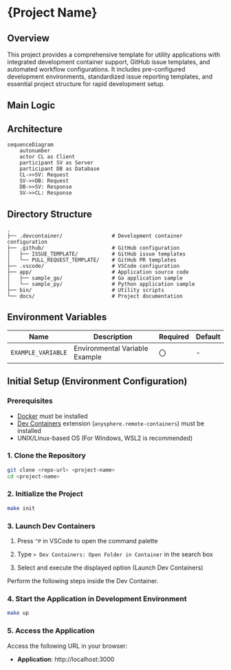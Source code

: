 # {Project Name}

## Overview

This project provides a comprehensive template for utility applications with integrated development container support, GitHub issue templates, and automated workflow configurations. It includes pre-configured development environments, standardized issue reporting templates, and essential project structure for rapid development setup.

## Main Logic

## Architecture

```mermaid
sequenceDiagram
    autonumber
    actor CL as Client
    participant SV as Server
    participant DB as Database
    CL->>SV: Request
    SV->>DB: Request
    DB->>SV: Response
    SV->>CL: Response
```

## Directory Structure

```
.
├── .devcontainer/                # Development container configuration
├── .github/                      # GitHub configuration
│   ├── ISSUE_TEMPLATE/           # GitHub issue templates
│   └── PULL_REQUEST_TEMPLATE/    # GitHub PR templates
├── .vscode/                      # VSCode configuration
├── app/                          # Application source code
│   ├── sample_go/                # Go application sample
│   └── sample_py/                # Python application sample
├── bin/                          # Utility scripts
└── docs/                         # Project documentation
```

## Environment Variables

|Name|Description|Required|Default|
|---|---|---|---|
|`EXAMPLE_VARIABLE`|Environmental Variable Example|〇|-|

## Initial Setup (Environment Configuration)

### Prerequisites

- [Docker](https://www.docker.com/) must be installed
- [Dev Containers](https://containers.dev/) extension (`anysphere.remote-containers`) must be installed
- UNIX/Linux-based OS (For Windows, WSL2 is recommended)

### 1. Clone the Repository

```bash
git clone <repo-url> <project-name>
cd <project-name>
```

### 2. Initialize the Project

```bash
make init
```

### 3. Launch Dev Containers

1. Press `^P` in VSCode to open the command palette

2. Type `> Dev Containers: Open Folder in Container` in the search box

3. Select and execute the displayed option (Launch Dev Containers)

Perform the following steps inside the Dev Container.

### 4. Start the Application in Development Environment

```bash
make up
```

### 5. Access the Application

Access the following URL in your browser:
- **Application**: http://localhost:3000
